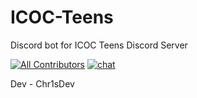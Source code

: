 # ICOC-Teens
Discord bot for ICOC Teens Discord Server

[![All Contributors](https://img.shields.io/badge/all_contributors-1-orange.svg?style=flat-square)](#contributors-)
[![chat](https://img.shields.io/discord/698590629344575500?style=flat-square)](https://discord.gg/33vsYgtHkx)

Dev - Chr1sDev
